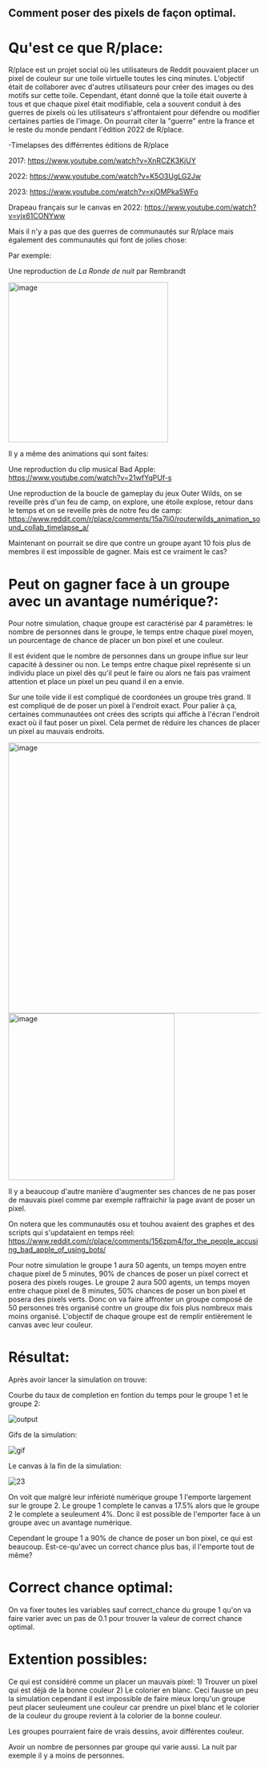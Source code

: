 ## Comment poser des pixels de façon optimal.

# Qu'est ce que R/place:

R/place est un projet social où les utilisateurs de Reddit pouvaient placer un pixel de couleur sur une toile virtuelle toutes les cinq minutes. L'objectif était de collaborer avec d'autres utilisateurs pour créer des images ou des motifs sur cette toile. Cependant, étant donné que la toile était ouverte à tous et que chaque pixel était modifiable, cela a souvent conduit à des guerres de pixels où les utilisateurs s'affrontaient pour défendre ou modifier certaines parties de l'image. On pourrait citer la "guerre" entre la france et le reste du monde pendant l'édition 2022 de R/place.

-Timelapses des différrentes éditions de R/place

2017: https://www.youtube.com/watch?v=XnRCZK3KjUY

2022: https://www.youtube.com/watch?v=K5O3UgLG2Jw

2023: https://www.youtube.com/watch?v=xjOMPka5WFo

Drapeau français sur le canvas en 2022: https://www.youtube.com/watch?v=vjx61CONYww

Mais il n'y a pas que des guerres de communautés sur R/place mais également des communautés qui font de jolies chose:

Par exemple:

Une reproduction de _La Ronde de nuit_ par Rembrandt 

<img width="319" alt="image" src="https://github.com/are-dynamic-2024-g5/Rplace/assets/159923584/e6fdfcce-9d20-4d42-be19-802b47733f95">

Il y a même des animations qui sont faites:

Une reproduction du clip musical Bad Apple: https://www.youtube.com/watch?v=21wfYqPUf-s

Une reproduction de la boucle de gameplay du jeux Outer Wilds, on se reveille près d'un feu de camp, on explore, une étoile explose, retour dans le temps et on se reveille près de notre feu de camp: https://www.reddit.com/r/place/comments/15a7li0/routerwilds_animation_sound_collab_timelapse_a/

Maintenant on pourrait se dire que contre un groupe ayant 10 fois plus de membres il est impossible de gagner. Mais est ce vraiment le cas?

# Peut on gagner face à un groupe avec un avantage numérique?:

Pour notre simulation, chaque groupe est caractérisé par 4 paramètres: le nombre de personnes dans le groupe, le temps entre chaque pixel moyen, un pourcentage de chance de placer un bon pixel et une couleur.

Il est évident que le nombre de personnes dans un groupe influe sur leur capacité à dessiner ou non. Le temps entre chaque pixel représente si un individu place un pixel dès qu'il peut le faire ou alors ne fais pas vraiment attention et place un pixel un peu quand il en a envie.

Sur une toile vide il est compliqué de coordonées un groupe très grand. Il est compliqué de de poser un pixel à l'endroit exact. Pour palier à ça, certaines communautées ont crées des scripts qui affiche à l'écran l'endroit exact où il faut poser un pixel. Cela permet de réduire les chances de placer un pixel au mauvais endroits.

<img width="540" alt="image" src="https://github.com/are-dynamic-2024-g5/Rplace/assets/159923584/daff7b0d-e73f-44ec-840d-9d916eb1327d">
<img width="332" alt="image" src="https://github.com/are-dynamic-2024-g5/Rplace/assets/159923584/bb18024d-fb84-447c-b1d1-b9cbb3b43c69">

Il y a beaucoup d'autre manière d'augmenter ses chances de ne pas poser de mauvais pixel comme par exemple raffraichir la page avant de poser un pixel.

On notera que les communautés osu et touhou avaient des graphes et des scripts qui s'updataient en temps réel: https://www.reddit.com/r/place/comments/156zpm4/for_the_people_accusing_bad_apple_of_using_bots/

Pour notre simulation le groupe 1 aura 50 agents, un temps moyen entre chaque pixel de 5 minutes, 90% de chances de poser un pixel correct et posera des pixels rouges. Le groupe 2 aura 500 agents, un temps moyen entre chaque pixel de 8 minutes, 50% chances de poser un bon pixel et posera des pixels verts. Donc on va faire affronter un groupe composé de 50 personnes très organisé contre un groupe dix fois plus nombreux mais moins organisé. L'objectif de chaque groupe est de remplir entièrement le canvas avec leur couleur.

# Résultat:

Après avoir lancer la simulation on trouve:

Courbe du taux de completion en fontion du temps pour le groupe 1 et le groupe 2:

![output](https://github.com/are-dynamic-2024-g5/Rplace/assets/159923584/a53bf6fe-9d0e-4f8a-81be-77e2f981ec15)

Gifs de la simulation:

![gif](https://github.com/are-dynamic-2024-g5/Rplace/assets/159923584/239a5ff0-0c0f-44c8-aaf9-53483856f966)

Le canvas à la fin de la simulation:

![23](https://github.com/are-dynamic-2024-g5/Rplace/assets/159923584/d54429c2-a67c-4557-9821-d68457a56458)


On voit que malgré leur inférioté numérique groupe 1 l'emporte largement sur le groupe 2. Le groupe 1 complete le canvas a 17.5% alors que le groupe 2 le complete a seuleument 4%. Donc il est possible de l'emporter face à un groupe avec un avantage numérique.

Cependant le groupe 1 a 90% de chance de poser un bon pixel, ce qui est beaucoup. Est-ce-qu'avec un correct chance plus bas, il l'emporte tout de même?

# Correct chance optimal:

On va fixer toutes les variables sauf correct_chance du groupe 1 qu'on va faire varier avec un pas de 0.1 pour trouver la valeur de correct chance optimal.

# Extention possibles:

Ce qui est considéré comme un placer un mauvais pixel: 1) Trouver un pixel qui est déjà de la bonne couleur 2) Le colorier en blanc. Ceci fausse un peu la simulation cependant il est impossible de faire mieux lorqu'un groupe peut placer seuleument une couleur car prendre un pixel blanc et le colorier de la couleur du groupe revient à la colorier de la bonne couleur.

Les groupes pourraient faire de vrais dessins, avoir différentes couleur.

Avoir un nombre de personnes par groupe qui varie aussi. La nuit par exemple il y a moins de personnes.


